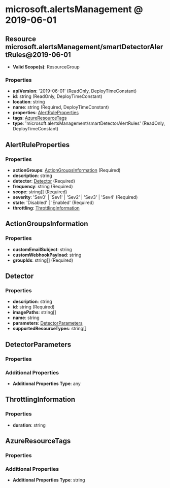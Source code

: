 # microsoft.alertsManagement @ 2019-06-01

## Resource microsoft.alertsManagement/smartDetectorAlertRules@2019-06-01
* **Valid Scope(s)**: ResourceGroup
### Properties
* **apiVersion**: '2019-06-01' (ReadOnly, DeployTimeConstant)
* **id**: string (ReadOnly, DeployTimeConstant)
* **location**: string
* **name**: string (Required, DeployTimeConstant)
* **properties**: [AlertRuleProperties](#alertruleproperties)
* **tags**: [AzureResourceTags](#azureresourcetags)
* **type**: 'microsoft.alertsManagement/smartDetectorAlertRules' (ReadOnly, DeployTimeConstant)

## AlertRuleProperties
### Properties
* **actionGroups**: [ActionGroupsInformation](#actiongroupsinformation) (Required)
* **description**: string
* **detector**: [Detector](#detector) (Required)
* **frequency**: string (Required)
* **scope**: string[] (Required)
* **severity**: 'Sev0' | 'Sev1' | 'Sev2' | 'Sev3' | 'Sev4' (Required)
* **state**: 'Disabled' | 'Enabled' (Required)
* **throttling**: [ThrottlingInformation](#throttlinginformation)

## ActionGroupsInformation
### Properties
* **customEmailSubject**: string
* **customWebhookPayload**: string
* **groupIds**: string[] (Required)

## Detector
### Properties
* **description**: string
* **id**: string (Required)
* **imagePaths**: string[]
* **name**: string
* **parameters**: [DetectorParameters](#detectorparameters)
* **supportedResourceTypes**: string[]

## DetectorParameters
### Properties
### Additional Properties
* **Additional Properties Type**: any

## ThrottlingInformation
### Properties
* **duration**: string

## AzureResourceTags
### Properties
### Additional Properties
* **Additional Properties Type**: string

